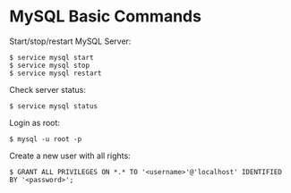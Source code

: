 # MySQL Basic Commands

Start/stop/restart MySQL Server:

```console
$ service mysql start
$ service mysql stop
$ service mysql restart
```

Check server status:

```console
$ service mysql status
```

Login as root:

```console
$ mysql -u root -p
```

Create a new user with all rights:

```console
$ GRANT ALL PRIVILEGES ON *.* TO '<username>'@'localhost' IDENTIFIED BY '<password>';
```
